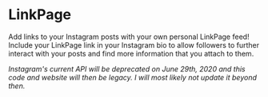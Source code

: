 # LinkPage

Add links to your Instagram posts with your own personal LinkPage feed! Include your LinkPage link in your Instagram bio to allow followers to further interact with your posts and find more information that you attach to them.

*Instagram's current API <i>will be deprecated on June 29th</i>, 2020 and this code and website will then be legacy. I will most likely not update it beyond then.*
